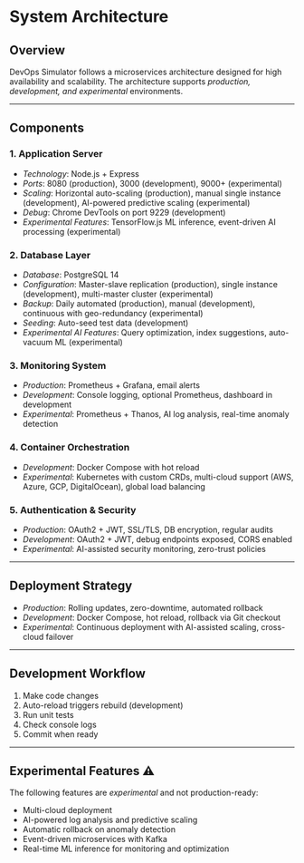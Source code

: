 # System Architecture

## Overview
DevOps Simulator follows a microservices architecture designed for high availability and scalability. The architecture supports *production, development, and experimental* environments.

---

## Components

### 1. Application Server
- *Technology*: Node.js + Express
- *Ports*: 8080 (production), 3000 (development), 9000+ (experimental)
- *Scaling*: Horizontal auto-scaling (production), manual single instance (development), AI-powered predictive scaling (experimental)
- *Debug*: Chrome DevTools on port 9229 (development)
- *Experimental Features*: TensorFlow.js ML inference, event-driven AI processing (experimental)

### 2. Database Layer
- *Database*: PostgreSQL 14
- *Configuration*: Master-slave replication (production), single instance (development), multi-master cluster (experimental)
- *Backup*: Daily automated (production), manual (development), continuous with geo-redundancy (experimental)
- *Seeding*: Auto-seed test data (development)
- *Experimental AI Features*: Query optimization, index suggestions, auto-vacuum ML (experimental)

### 3. Monitoring System
- *Production*: Prometheus + Grafana, email alerts
- *Development*: Console logging, optional Prometheus, dashboard in development
- *Experimental*: Prometheus + Thanos, AI log analysis, real-time anomaly detection

### 4. Container Orchestration
- *Development*: Docker Compose with hot reload
- *Experimental*: Kubernetes with custom CRDs, multi-cloud support (AWS, Azure, GCP, DigitalOcean), global load balancing

### 5. Authentication & Security
- *Production*: OAuth2 + JWT, SSL/TLS, DB encryption, regular audits
- *Development*: OAuth2 + JWT, debug endpoints exposed, CORS enabled
- *Experimental*: AI-assisted security monitoring, zero-trust policies

---

## Deployment Strategy
- *Production*: Rolling updates, zero-downtime, automated rollback
- *Development*: Docker Compose, hot reload, rollback via Git checkout
- *Experimental*: Continuous deployment with AI-assisted scaling, cross-cloud failover

---

## Development Workflow
1. Make code changes
2. Auto-reload triggers rebuild (development)
3. Run unit tests
4. Check console logs
5. Commit when ready

---

## Experimental Features ⚠
The following features are *experimental* and not production-ready:
- Multi-cloud deployment
- AI-powered log analysis and predictive scaling
- Automatic rollback on anomaly detection
- Event-driven microservices with Kafka
- Real-time ML inference for monitoring and optimization